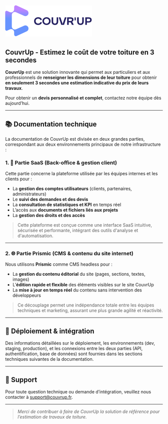 # ![Logo de CouvrUp](./static/img/logo_horizontal.svg)

## CouvrUp - Estimez le coût de votre toiture en 3 secondes

**CouvrUp** est une solution innovante qui permet aux particuliers et aux professionnels de **renseigner les dimensions de leur toiture** pour obtenir **en seulement 3 secondes une estimation indicative du prix de leurs travaux**.

Pour obtenir un **devis personnalisé et complet**, contactez notre équipe dès aujourd’hui.

---

## 📚 Documentation technique

La documentation de CouvrUp est divisée en deux grandes parties, correspondant aux deux environnements principaux de notre infrastructure :

### 1. 🔧 Partie SaaS (Back-office & gestion client)

Cette partie concerne la plateforme utilisée par les équipes internes et les clients pour :

- La **gestion des comptes utilisateurs** (clients, partenaires, administrateurs)
- Le **suivi des demandes et des devis**
- La **consultation de statistiques et KPI** en temps réel
- L’accès aux **documents et fichiers liés aux projets**
- La **gestion des droits et des accès**

> Cette plateforme est conçue comme une interface SaaS intuitive, sécurisée et performante, intégrant des outils d'analyse et d'automatisation.

---

### 2. 🌐 Partie Prismic (CMS & contenu du site internet)

Nous utilisons **Prismic** comme CMS headless pour :

- La **gestion du contenu éditorial** du site (pages, sections, textes, images)
- L’**édition rapide et flexible** des éléments visibles sur le site CouvrUp
- La **mise à jour en temps réel** du contenu sans intervention des développeurs

> Ce découplage permet une indépendance totale entre les équipes techniques et marketing, assurant une plus grande agilité et réactivité.

---

## 🚀 Déploiement & intégration

Des informations détaillées sur le déploiement, les environnements (dev, staging, production), et les connexions entre les deux parties (API, authentification, base de données) sont fournies dans les sections techniques suivantes de la documentation.

---

## 📩 Support

Pour toute question technique ou demande d’intégration, veuillez nous contacter à [support@couvrup.fr](mailto:support@couvrup.fr).

---

> _Merci de contribuer à faire de CouvrUp la solution de référence pour l’estimation de travaux de toiture._
